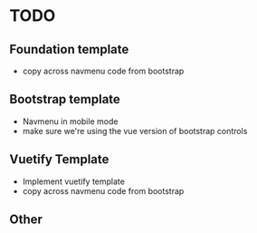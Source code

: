 # TODO

## Foundation template

  * copy across navmenu code from bootstrap

## Bootstrap template

  * Navmenu in mobile mode
  * make sure we're using the vue version of bootstrap controls

## Vuetify Template

  * Implement vuetify template
  * copy across navmenu code from bootstrap

## Other
